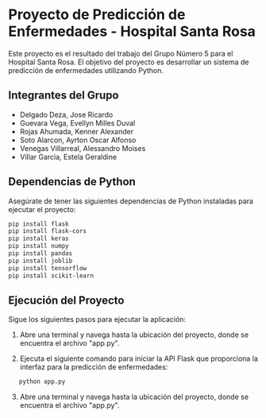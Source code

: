 # Proyecto de Predicción de Enfermedades - Hospital Santa Rosa

Este proyecto es el resultado del trabajo del Grupo Número 5 para el Hospital Santa Rosa. El objetivo del proyecto es desarrollar un sistema de predicción de enfermedades utilizando Python.

## Integrantes del Grupo

- Delgado Deza, Jose Ricardo
- Guevara Vega, Evellyn Milles Duval
- Rojas Ahumada, Kenner Alexander
- Soto Alarcon, Ayrton Oscar Alfonso
- Venegas Villarreal, Alessandro Moises
- Villar Garcia, Estela Geraldine

## Dependencias de Python

Asegúrate de tener las siguientes dependencias de Python instaladas para ejecutar el proyecto:

```bash
pip install flask
pip install flask-cors
pip install keras
pip install numpy
pip install pandas
pip install joblib
pip install tensorflow
pip install scikit-learn
```

## Ejecución del Proyecto

Sigue los siguientes pasos para ejecutar la aplicación:

1. Abre una terminal y navega hasta la ubicación del proyecto, donde se encuentra el archivo "app.py".

2. Ejecuta el siguiente comando para iniciar la API Flask que proporciona la interfaz para la predicción de enfermedades:

```bash
   python app.py
```

3. Abre una terminal y navega hasta la ubicación del proyecto, donde se encuentra el archivo "app.py".
